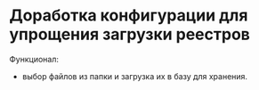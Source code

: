 # Доработка конфигурации для упрощения загрузки реестров

Функционал:
+ выбор файлов из папки и загрузка их в базу для хранения.
